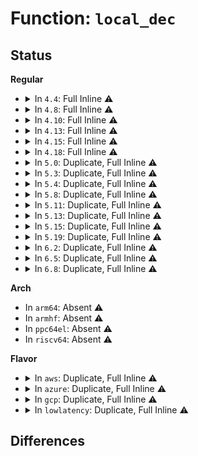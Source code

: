 # Function: <code>local_dec</code>

## Status
<b>Regular</b>
<ul>
<li>
<details>
<summary>In <code>4.4</code>: Full Inline ⚠️</summary>

**Collision:** Unique Static

**Inline:** Full

**Transformation:** False

**Instances:**

```
In kernel/trace/ring_buffer.c (ffffffff81147aeb)
Location: arch/x86/include/asm/local.h:24
Inline: True
Inline callers:
  - kernel/trace/ring_buffer.c:rb_reserve_next_event
  - kernel/trace/ring_buffer.c:rb_reserve_next_event
  - kernel/trace/ring_buffer.c:rb_reserve_next_event
  - kernel/trace/ring_buffer.c:ring_buffer_unlock_commit
  - kernel/trace/ring_buffer.c:ring_buffer_discard_commit
  - kernel/trace/ring_buffer.c:ring_buffer_discard_commit
  - kernel/trace/ring_buffer.c:ring_buffer_write
```
</details>
</li>
<li>
<details>
<summary>In <code>4.8</code>: Full Inline ⚠️</summary>

**Collision:** Unique Static

**Inline:** Full

**Transformation:** False

**Instances:**

```
In kernel/trace/ring_buffer.c (ffffffff811524a2)
Location: arch/x86/include/asm/local.h:24
Inline: True
Inline callers:
  - kernel/trace/ring_buffer.c:ring_buffer_write
  - kernel/trace/ring_buffer.c:ring_buffer_discard_commit
  - kernel/trace/ring_buffer.c:ring_buffer_discard_commit
  - kernel/trace/ring_buffer.c:rb_reserve_next_event
  - kernel/trace/ring_buffer.c:rb_reserve_next_event
  - kernel/trace/ring_buffer.c:rb_reserve_next_event
  - kernel/trace/ring_buffer.c:ring_buffer_unlock_commit
  - kernel/trace/ring_buffer.c:rb_move_tail
```
</details>
</li>
<li>
<details>
<summary>In <code>4.10</code>: Full Inline ⚠️</summary>

**Collision:** Unique Static

**Inline:** Full

**Transformation:** False

**Instances:**

```
In kernel/trace/ring_buffer.c (ffffffff8115ac24)
Location: arch/x86/include/asm/local.h:24
Inline: True
Inline callers:
  - kernel/trace/ring_buffer.c:ring_buffer_write
  - kernel/trace/ring_buffer.c:ring_buffer_write
  - kernel/trace/ring_buffer.c:ring_buffer_write
  - kernel/trace/ring_buffer.c:ring_buffer_discard_commit
  - kernel/trace/ring_buffer.c:ring_buffer_discard_commit
  - kernel/trace/ring_buffer.c:ring_buffer_lock_reserve
  - kernel/trace/ring_buffer.c:ring_buffer_lock_reserve
  - kernel/trace/ring_buffer.c:ring_buffer_lock_reserve
  - kernel/trace/ring_buffer.c:rb_commit
  - kernel/trace/ring_buffer.c:rb_move_tail
```
</details>
</li>
<li>
<details>
<summary>In <code>4.13</code>: Full Inline ⚠️</summary>

**Collision:** Unique Static

**Inline:** Full

**Transformation:** False

**Instances:**

```
In kernel/trace/ring_buffer.c (ffffffff8115dbdc)
Location: arch/x86/include/asm/local.h:24
Inline: True
Inline callers:
  - kernel/trace/ring_buffer.c:ring_buffer_write
  - kernel/trace/ring_buffer.c:ring_buffer_write
  - kernel/trace/ring_buffer.c:ring_buffer_write
  - kernel/trace/ring_buffer.c:ring_buffer_discard_commit
  - kernel/trace/ring_buffer.c:ring_buffer_discard_commit
  - kernel/trace/ring_buffer.c:ring_buffer_lock_reserve
  - kernel/trace/ring_buffer.c:ring_buffer_lock_reserve
  - kernel/trace/ring_buffer.c:ring_buffer_lock_reserve
  - kernel/trace/ring_buffer.c:rb_commit
  - kernel/trace/ring_buffer.c:rb_move_tail
```
</details>
</li>
<li>
<details>
<summary>In <code>4.15</code>: Full Inline ⚠️</summary>

**Collision:** Unique Static

**Inline:** Full

**Transformation:** False

**Instances:**

```
In kernel/trace/ring_buffer.c (ffffffff8116ae12)
Location: arch/x86/include/asm/local.h:25
Inline: True
Inline callers:
  - kernel/trace/ring_buffer.c:ring_buffer_write
  - kernel/trace/ring_buffer.c:ring_buffer_write
  - kernel/trace/ring_buffer.c:ring_buffer_write
  - kernel/trace/ring_buffer.c:ring_buffer_discard_commit
  - kernel/trace/ring_buffer.c:ring_buffer_discard_commit
  - kernel/trace/ring_buffer.c:ring_buffer_lock_reserve
  - kernel/trace/ring_buffer.c:ring_buffer_lock_reserve
  - kernel/trace/ring_buffer.c:ring_buffer_lock_reserve
  - kernel/trace/ring_buffer.c:rb_commit
  - kernel/trace/ring_buffer.c:rb_move_tail
```
</details>
</li>
<li>
<details>
<summary>In <code>4.18</code>: Full Inline ⚠️</summary>

**Collision:** Unique Static

**Inline:** Full

**Transformation:** False

**Instances:**

```
In kernel/trace/ring_buffer.c (ffffffff81179b7e)
Location: arch/x86/include/asm/local.h:25
Inline: True
Inline callers:
  - kernel/trace/ring_buffer.c:ring_buffer_write
  - kernel/trace/ring_buffer.c:ring_buffer_write
  - kernel/trace/ring_buffer.c:ring_buffer_write
  - kernel/trace/ring_buffer.c:ring_buffer_discard_commit
  - kernel/trace/ring_buffer.c:ring_buffer_discard_commit
  - kernel/trace/ring_buffer.c:ring_buffer_lock_reserve
  - kernel/trace/ring_buffer.c:ring_buffer_lock_reserve
  - kernel/trace/ring_buffer.c:ring_buffer_lock_reserve
  - kernel/trace/ring_buffer.c:rb_commit
  - kernel/trace/ring_buffer.c:rb_move_tail
```
</details>
</li>
<li>
<details>
<summary>In <code>5.0</code>: Duplicate, Full Inline ⚠️</summary>

**Collision:** Static Duplication

**Inline:** Full

**Transformation:** False

**Instances:**

```
In kernel/trace/ring_buffer.c (ffffffff811894ac)
Location: arch/x86/include/asm/local.h:25
Inline: True
Inline callers:
  - kernel/trace/ring_buffer.c:ring_buffer_write
  - kernel/trace/ring_buffer.c:ring_buffer_write
  - kernel/trace/ring_buffer.c:ring_buffer_write
  - kernel/trace/ring_buffer.c:ring_buffer_discard_commit
  - kernel/trace/ring_buffer.c:ring_buffer_discard_commit
  - kernel/trace/ring_buffer.c:ring_buffer_lock_reserve
  - kernel/trace/ring_buffer.c:ring_buffer_lock_reserve
  - kernel/trace/ring_buffer.c:ring_buffer_lock_reserve
  - kernel/trace/ring_buffer.c:rb_commit
  - kernel/trace/ring_buffer.c:rb_move_tail
```
```
In block/genhd.c (ffffffff814b1abf)
Location: arch/x86/include/asm/local.h:25
Inline: True
Inline callers:
  - block/genhd.c:part_dec_in_flight
  - block/genhd.c:part_dec_in_flight
```
</details>
</li>
<li>
<details>
<summary>In <code>5.3</code>: Duplicate, Full Inline ⚠️</summary>

**Collision:** Static Duplication

**Inline:** Full

**Transformation:** False

**Instances:**

```
In kernel/trace/ring_buffer.c (ffffffff81196ab9)
Location: arch/x86/include/asm/local.h:25
Inline: True
Inline callers:
  - kernel/trace/ring_buffer.c:ring_buffer_write
  - kernel/trace/ring_buffer.c:ring_buffer_write
  - kernel/trace/ring_buffer.c:ring_buffer_write
  - kernel/trace/ring_buffer.c:ring_buffer_discard_commit
  - kernel/trace/ring_buffer.c:ring_buffer_discard_commit
  - kernel/trace/ring_buffer.c:ring_buffer_lock_reserve
  - kernel/trace/ring_buffer.c:ring_buffer_lock_reserve
  - kernel/trace/ring_buffer.c:ring_buffer_lock_reserve
  - kernel/trace/ring_buffer.c:rb_commit
  - kernel/trace/ring_buffer.c:rb_move_tail
```
```
In block/genhd.c (ffffffff814dfeee)
Location: arch/x86/include/asm/local.h:25
Inline: True
Inline callers:
  - block/genhd.c:part_dec_in_flight
  - block/genhd.c:part_dec_in_flight
```
</details>
</li>
<li>
<details>
<summary>In <code>5.4</code>: Duplicate, Full Inline ⚠️</summary>

**Collision:** Static Duplication

**Inline:** Full

**Transformation:** False

**Instances:**

```
In kernel/trace/ring_buffer.c (ffffffff811a247d)
Location: arch/x86/include/asm/local.h:25
Inline: True
Inline callers:
  - kernel/trace/ring_buffer.c:ring_buffer_write
  - kernel/trace/ring_buffer.c:ring_buffer_write
  - kernel/trace/ring_buffer.c:ring_buffer_write
  - kernel/trace/ring_buffer.c:ring_buffer_discard_commit
  - kernel/trace/ring_buffer.c:ring_buffer_discard_commit
  - kernel/trace/ring_buffer.c:ring_buffer_lock_reserve
  - kernel/trace/ring_buffer.c:ring_buffer_lock_reserve
  - kernel/trace/ring_buffer.c:ring_buffer_lock_reserve
  - kernel/trace/ring_buffer.c:rb_commit
  - kernel/trace/ring_buffer.c:rb_move_tail
```
```
In block/genhd.c (ffffffff814f931e)
Location: arch/x86/include/asm/local.h:25
Inline: True
Inline callers:
  - block/genhd.c:part_dec_in_flight
  - block/genhd.c:part_dec_in_flight
```
</details>
</li>
<li>
<details>
<summary>In <code>5.8</code>: Duplicate, Full Inline ⚠️</summary>

**Collision:** Static Duplication

**Inline:** Full

**Transformation:** False

**Instances:**

```
In kernel/trace/ring_buffer.c (ffffffff811b8de2)
Location: arch/x86/include/asm/local.h:25
Inline: True
Inline callers:
  - kernel/trace/ring_buffer.c:ring_buffer_write
  - kernel/trace/ring_buffer.c:ring_buffer_write
  - kernel/trace/ring_buffer.c:ring_buffer_write
  - kernel/trace/ring_buffer.c:ring_buffer_discard_commit
  - kernel/trace/ring_buffer.c:ring_buffer_discard_commit
  - kernel/trace/ring_buffer.c:ring_buffer_lock_reserve
  - kernel/trace/ring_buffer.c:ring_buffer_lock_reserve
  - kernel/trace/ring_buffer.c:ring_buffer_lock_reserve
  - kernel/trace/ring_buffer.c:rb_commit
  - kernel/trace/ring_buffer.c:rb_move_tail
```
```
In block/blk-core.c (ffffffff81542cfd)
Location: arch/x86/include/asm/local.h:25
Inline: True
Inline callers:
  - block/blk-core.c:disk_end_io_acct
```
</details>
</li>
<li>
<details>
<summary>In <code>5.11</code>: Duplicate, Full Inline ⚠️</summary>

**Collision:** Static Duplication

**Inline:** Full

**Transformation:** False

**Instances:**

```
In kernel/trace/ring_buffer.c (ffffffff811b68a3)
Location: arch/x86/include/asm/local.h:25
Inline: True
Inline callers:
  - kernel/trace/ring_buffer.c:ring_buffer_write
  - kernel/trace/ring_buffer.c:ring_buffer_write
  - kernel/trace/ring_buffer.c:ring_buffer_write
  - kernel/trace/ring_buffer.c:ring_buffer_discard_commit
  - kernel/trace/ring_buffer.c:ring_buffer_discard_commit
  - kernel/trace/ring_buffer.c:ring_buffer_lock_reserve
  - kernel/trace/ring_buffer.c:ring_buffer_lock_reserve
  - kernel/trace/ring_buffer.c:ring_buffer_lock_reserve
  - kernel/trace/ring_buffer.c:rb_move_tail
```
```
In block/blk-core.c (ffffffff8155f5b5)
Location: arch/x86/include/asm/local.h:25
Inline: True
Inline callers:
  - block/blk-core.c:__part_end_io_acct
```
```
In net/core/net_namespace.c (ffffffff819f9450)
Location: arch/x86/include/asm/local.h:25
Inline: True
Inline callers:
  - net/core/net_namespace.c:__net_gen_cookie
```
```
In net/core/sock_diag.c (ffffffff81a35cba)
Location: arch/x86/include/asm/local.h:25
Inline: True
Inline callers:
  - net/core/sock_diag.c:__sock_gen_cookie
```
</details>
</li>
<li>
<details>
<summary>In <code>5.13</code>: Duplicate, Full Inline ⚠️</summary>

**Collision:** Static Duplication

**Inline:** Full

**Transformation:** False

**Instances:**

```
In kernel/trace/ring_buffer.c (ffffffff811b5bc2)
Location: arch/x86/include/asm/local.h:25
Inline: True
Inline callers:
  - kernel/trace/ring_buffer.c:ring_buffer_write
  - kernel/trace/ring_buffer.c:ring_buffer_discard_commit
  - kernel/trace/ring_buffer.c:ring_buffer_discard_commit
  - kernel/trace/ring_buffer.c:ring_buffer_lock_reserve
  - kernel/trace/ring_buffer.c:rb_move_tail
```
```
In block/blk-core.c (ffffffff81567d41)
Location: arch/x86/include/asm/local.h:25
Inline: True
Inline callers:
  - block/blk-core.c:__part_end_io_acct
```
```
In net/core/net_namespace.c (ffffffff819de8a5)
Location: arch/x86/include/asm/local.h:25
Inline: True
Inline callers:
  - net/core/net_namespace.c:setup_net
```
```
In net/core/sock_diag.c (ffffffff81a1ce0d)
Location: arch/x86/include/asm/local.h:25
Inline: True
Inline callers:
  - net/core/sock_diag.c:__sock_gen_cookie
```
</details>
</li>
<li>
<details>
<summary>In <code>5.15</code>: Duplicate, Full Inline ⚠️</summary>

**Collision:** Static Duplication

**Inline:** Full

**Transformation:** False

**Instances:**

```
In kernel/trace/ring_buffer.c (ffffffff811dfc7f)
Location: arch/x86/include/asm/local.h:25
Inline: True
Inline callers:
  - kernel/trace/ring_buffer.c:ring_buffer_write
  - kernel/trace/ring_buffer.c:ring_buffer_discard_commit
  - kernel/trace/ring_buffer.c:ring_buffer_discard_commit
  - kernel/trace/ring_buffer.c:ring_buffer_lock_reserve
  - kernel/trace/ring_buffer.c:rb_move_tail
```
```
In block/blk-core.c (ffffffff815cc379)
Location: arch/x86/include/asm/local.h:25
Inline: True
Inline callers:
  - block/blk-core.c:__part_end_io_acct
```
```
In net/core/net_namespace.c (ffffffff81a8e685)
Location: arch/x86/include/asm/local.h:25
Inline: True
Inline callers:
  - net/core/net_namespace.c:setup_net
```
```
In net/core/sock_diag.c (ffffffff81ad068d)
Location: arch/x86/include/asm/local.h:25
Inline: True
Inline callers:
  - net/core/sock_diag.c:__sock_gen_cookie
```
</details>
</li>
<li>
<details>
<summary>In <code>5.19</code>: Duplicate, Full Inline ⚠️</summary>

**Collision:** Static Duplication

**Inline:** Full

**Transformation:** False

**Instances:**

```
In kernel/trace/ring_buffer.c (ffffffff81216fe2)
Location: arch/x86/include/asm/local.h:25
Inline: True
Inline callers:
  - kernel/trace/ring_buffer.c:ring_buffer_write
  - kernel/trace/ring_buffer.c:ring_buffer_discard_commit
  - kernel/trace/ring_buffer.c:ring_buffer_discard_commit
  - kernel/trace/ring_buffer.c:ring_buffer_lock_reserve
  - kernel/trace/ring_buffer.c:rb_move_tail
```
```
In block/blk-core.c (ffffffff81679c50)
Location: arch/x86/include/asm/local.h:25
Inline: True
Inline callers:
  - block/blk-core.c:bdev_end_io_acct
```
```
In net/core/net_namespace.c (ffffffff81c045bc)
Location: arch/x86/include/asm/local.h:25
Inline: True
Inline callers:
  - net/core/net_namespace.c:setup_net
```
```
In net/core/sock_diag.c (ffffffff81c4df0d)
Location: arch/x86/include/asm/local.h:25
Inline: True
Inline callers:
  - net/core/sock_diag.c:__sock_gen_cookie
```
</details>
</li>
<li>
<details>
<summary>In <code>6.2</code>: Duplicate, Full Inline ⚠️</summary>

**Collision:** Static Duplication

**Inline:** Full

**Transformation:** False

**Instances:**

```
In kernel/trace/ring_buffer.c (ffffffff81262121)
Location: arch/x86/include/asm/local.h:25
Inline: True
Inline callers:
  - kernel/trace/ring_buffer.c:ring_buffer_write
  - kernel/trace/ring_buffer.c:ring_buffer_discard_commit
  - kernel/trace/ring_buffer.c:ring_buffer_discard_commit
  - kernel/trace/ring_buffer.c:ring_buffer_lock_reserve
  - kernel/trace/ring_buffer.c:rb_move_tail
```
```
In kernel/bpf/memalloc.c (ffffffff8131b9d4)
Location: arch/x86/include/asm/local.h:25
Inline: True
Inline callers:
  - kernel/bpf/memalloc.c:unit_free
  - kernel/bpf/memalloc.c:unit_alloc
  - kernel/bpf/memalloc.c:bpf_mem_refill
  - kernel/bpf/memalloc.c:alloc_bulk
```
```
In kernel/events/core.c (ffffffff81344993)
Location: arch/x86/include/asm/local.h:25
Inline: True
Inline callers:
  - kernel/events/core.c:perf_pending_task
  - kernel/events/core.c:perf_pending_irq
  - kernel/events/core.c:event_sched_out
```
```
In block/blk-core.c (ffffffff817360b0)
Location: arch/x86/include/asm/local.h:25
Inline: True
Inline callers:
  - block/blk-core.c:bdev_end_io_acct
```
```
In net/core/net_namespace.c (ffffffff81db408c)
Location: arch/x86/include/asm/local.h:25
Inline: True
Inline callers:
  - net/core/net_namespace.c:setup_net
```
```
In net/core/sock_diag.c (ffffffff81e02d5a)
Location: arch/x86/include/asm/local.h:25
Inline: True
```
</details>
</li>
<li>
<details>
<summary>In <code>6.5</code>: Duplicate, Full Inline ⚠️</summary>

**Collision:** Static Duplication

**Inline:** Full

**Transformation:** False

**Instances:**

```
In kernel/trace/ring_buffer.c (ffffffff81279177)
Location: arch/x86/include/asm/local.h:25
Inline: True
Inline callers:
  - kernel/trace/ring_buffer.c:ring_buffer_write
  - kernel/trace/ring_buffer.c:ring_buffer_discard_commit
  - kernel/trace/ring_buffer.c:ring_buffer_discard_commit
  - kernel/trace/ring_buffer.c:ring_buffer_lock_reserve
  - kernel/trace/ring_buffer.c:rb_move_tail
```
```
In kernel/bpf/memalloc.c (ffffffff8134b414)
Location: arch/x86/include/asm/local.h:25
Inline: True
Inline callers:
  - kernel/bpf/memalloc.c:unit_free
  - kernel/bpf/memalloc.c:unit_alloc
  - kernel/bpf/memalloc.c:bpf_mem_refill
  - kernel/bpf/memalloc.c:alloc_bulk
```
```
In kernel/events/core.c (ffffffff81375a33)
Location: arch/x86/include/asm/local.h:25
Inline: True
Inline callers:
  - kernel/events/core.c:perf_pending_task
  - kernel/events/core.c:perf_pending_irq
  - kernel/events/core.c:event_sched_out
```
```
In block/blk-core.c (ffffffff8177262b)
Location: arch/x86/include/asm/local.h:25
Inline: True
Inline callers:
  - block/blk-core.c:bdev_end_io_acct
```
```
In net/core/net_namespace.c (ffffffff81e2473c)
Location: arch/x86/include/asm/local.h:25
Inline: True
Inline callers:
  - net/core/net_namespace.c:setup_net
```
```
In net/core/sock_diag.c (ffffffff81e752da)
Location: arch/x86/include/asm/local.h:25
Inline: True
```
</details>
</li>
<li>
<details>
<summary>In <code>6.8</code>: Duplicate, Full Inline ⚠️</summary>

**Collision:** Static Duplication

**Inline:** Full

**Transformation:** False

**Instances:**

```
In kernel/trace/ring_buffer.c (ffffffff81293c95)
Location: arch/x86/include/asm/local.h:25
Inline: True
Inline callers:
  - kernel/trace/ring_buffer.c:ring_buffer_write
  - kernel/trace/ring_buffer.c:ring_buffer_discard_commit
  - kernel/trace/ring_buffer.c:ring_buffer_discard_commit
  - kernel/trace/ring_buffer.c:ring_buffer_discard_commit
  - kernel/trace/ring_buffer.c:ring_buffer_lock_reserve
  - kernel/trace/ring_buffer.c:rb_move_tail
```
```
In kernel/bpf/memalloc.c (ffffffff81371dda)
Location: arch/x86/include/asm/local.h:25
Inline: True
Inline callers:
  - kernel/bpf/memalloc.c:unit_free_rcu
  - kernel/bpf/memalloc.c:unit_free
  - kernel/bpf/memalloc.c:unit_alloc
  - kernel/bpf/memalloc.c:bpf_mem_refill
  - kernel/bpf/memalloc.c:bpf_mem_refill
  - kernel/bpf/memalloc.c:bpf_mem_refill
  - kernel/bpf/memalloc.c:alloc_bulk
  - kernel/bpf/memalloc.c:alloc_bulk
  - kernel/bpf/memalloc.c:alloc_bulk
```
```
In kernel/events/core.c (ffffffff8139ed63)
Location: arch/x86/include/asm/local.h:25
Inline: True
Inline callers:
  - kernel/events/core.c:perf_pending_task
  - kernel/events/core.c:perf_pending_irq
  - kernel/events/core.c:event_sched_out
```
```
In block/blk-core.c (ffffffff817b49cb)
Location: arch/x86/include/asm/local.h:25
Inline: True
Inline callers:
  - block/blk-core.c:bdev_end_io_acct
```
```
In net/core/net_namespace.c (ffffffff81ee238c)
Location: arch/x86/include/asm/local.h:25
Inline: True
Inline callers:
  - net/core/net_namespace.c:setup_net
```
```
In net/core/sock_diag.c (ffffffff81f34b7a)
Location: arch/x86/include/asm/local.h:25
Inline: True
```
</details>
</li>
</ul>
<b>Arch</b>
<ul>
<li>
In <code>arm64</code>: Absent ⚠️
</li>
<li>
In <code>armhf</code>: Absent ⚠️
</li>
<li>
In <code>ppc64el</code>: Absent ⚠️
</li>
<li>
In <code>riscv64</code>: Absent ⚠️
</li>
</ul>
<b>Flavor</b>
<ul>
<li>
<details>
<summary>In <code>aws</code>: Duplicate, Full Inline ⚠️</summary>

**Collision:** Static Duplication

**Inline:** Full

**Transformation:** False

**Instances:**

```
In kernel/trace/ring_buffer.c (ffffffff8119aa9d)
Location: arch/x86/include/asm/local.h:25
Inline: True
Inline callers:
  - kernel/trace/ring_buffer.c:ring_buffer_write
  - kernel/trace/ring_buffer.c:ring_buffer_write
  - kernel/trace/ring_buffer.c:ring_buffer_write
  - kernel/trace/ring_buffer.c:ring_buffer_discard_commit
  - kernel/trace/ring_buffer.c:ring_buffer_discard_commit
  - kernel/trace/ring_buffer.c:ring_buffer_lock_reserve
  - kernel/trace/ring_buffer.c:ring_buffer_lock_reserve
  - kernel/trace/ring_buffer.c:ring_buffer_lock_reserve
  - kernel/trace/ring_buffer.c:rb_commit
  - kernel/trace/ring_buffer.c:rb_move_tail
```
```
In block/genhd.c (ffffffff814f18fe)
Location: arch/x86/include/asm/local.h:25
Inline: True
Inline callers:
  - block/genhd.c:part_dec_in_flight
  - block/genhd.c:part_dec_in_flight
```
</details>
</li>
<li>
<details>
<summary>In <code>azure</code>: Duplicate, Full Inline ⚠️</summary>

**Collision:** Static Duplication

**Inline:** Full

**Transformation:** False

**Instances:**

```
In kernel/trace/ring_buffer.c (ffffffff8118db1d)
Location: arch/x86/include/asm/local.h:25
Inline: True
Inline callers:
  - kernel/trace/ring_buffer.c:ring_buffer_write
  - kernel/trace/ring_buffer.c:ring_buffer_write
  - kernel/trace/ring_buffer.c:ring_buffer_write
  - kernel/trace/ring_buffer.c:ring_buffer_discard_commit
  - kernel/trace/ring_buffer.c:ring_buffer_discard_commit
  - kernel/trace/ring_buffer.c:ring_buffer_lock_reserve
  - kernel/trace/ring_buffer.c:ring_buffer_lock_reserve
  - kernel/trace/ring_buffer.c:ring_buffer_lock_reserve
  - kernel/trace/ring_buffer.c:rb_commit
  - kernel/trace/ring_buffer.c:rb_move_tail
```
```
In block/genhd.c (ffffffff814e1e2e)
Location: arch/x86/include/asm/local.h:25
Inline: True
Inline callers:
  - block/genhd.c:part_dec_in_flight
  - block/genhd.c:part_dec_in_flight
```
</details>
</li>
<li>
<details>
<summary>In <code>gcp</code>: Duplicate, Full Inline ⚠️</summary>

**Collision:** Static Duplication

**Inline:** Full

**Transformation:** False

**Instances:**

```
In kernel/trace/ring_buffer.c (ffffffff8119886d)
Location: arch/x86/include/asm/local.h:25
Inline: True
Inline callers:
  - kernel/trace/ring_buffer.c:ring_buffer_write
  - kernel/trace/ring_buffer.c:ring_buffer_write
  - kernel/trace/ring_buffer.c:ring_buffer_write
  - kernel/trace/ring_buffer.c:ring_buffer_discard_commit
  - kernel/trace/ring_buffer.c:ring_buffer_discard_commit
  - kernel/trace/ring_buffer.c:ring_buffer_lock_reserve
  - kernel/trace/ring_buffer.c:ring_buffer_lock_reserve
  - kernel/trace/ring_buffer.c:ring_buffer_lock_reserve
  - kernel/trace/ring_buffer.c:rb_commit
  - kernel/trace/ring_buffer.c:rb_move_tail
```
```
In block/genhd.c (ffffffff814ed98e)
Location: arch/x86/include/asm/local.h:25
Inline: True
Inline callers:
  - block/genhd.c:part_dec_in_flight
  - block/genhd.c:part_dec_in_flight
```
</details>
</li>
<li>
<details>
<summary>In <code>lowlatency</code>: Duplicate, Full Inline ⚠️</summary>

**Collision:** Static Duplication

**Inline:** Full

**Transformation:** False

**Instances:**

```
In kernel/trace/ring_buffer.c (ffffffff811a64d1)
Location: arch/x86/include/asm/local.h:25
Inline: True
Inline callers:
  - kernel/trace/ring_buffer.c:ring_buffer_write
  - kernel/trace/ring_buffer.c:ring_buffer_write
  - kernel/trace/ring_buffer.c:ring_buffer_write
  - kernel/trace/ring_buffer.c:ring_buffer_discard_commit
  - kernel/trace/ring_buffer.c:ring_buffer_discard_commit
  - kernel/trace/ring_buffer.c:ring_buffer_lock_reserve
  - kernel/trace/ring_buffer.c:ring_buffer_lock_reserve
  - kernel/trace/ring_buffer.c:ring_buffer_lock_reserve
  - kernel/trace/ring_buffer.c:rb_commit
  - kernel/trace/ring_buffer.c:rb_move_tail
```
```
In block/genhd.c (ffffffff81506a0e)
Location: arch/x86/include/asm/local.h:25
Inline: True
Inline callers:
  - block/genhd.c:part_dec_in_flight
  - block/genhd.c:part_dec_in_flight
```
</details>
</li>
</ul>

## Differences
